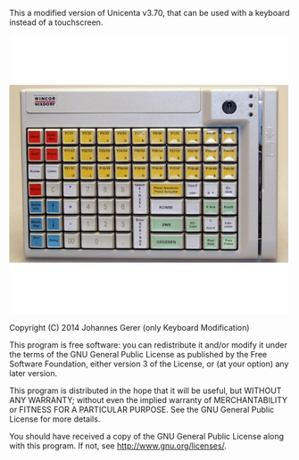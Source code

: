 
This a modified version of Unicenta v3.70, that can be used with a keyboard instead of a touchscreen.

![ars](wincor_nixdorf_keyboarb.jpg)



Copyright (C) 2014   Johannes Gerer (only Keyboard Modification)

This program is free software: you can redistribute it and/or modify it under the terms of the GNU General Public License as published by the Free Software Foundation, either version 3 of the License, or (at your option) any later version.

This program is distributed in the hope that it will be useful, but WITHOUT ANY WARRANTY; without even the implied warranty of MERCHANTABILITY or FITNESS FOR A PARTICULAR PURPOSE.  See the GNU General Public License for more details.

You should have received a copy of the GNU General Public License along with this program.  If not, see <http://www.gnu.org/licenses/>.
